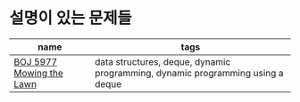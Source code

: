  # 설명이 있는 문제들

| name | tags |
| ---- | ---- |
| [BOJ 5977 Mowing the Lawn](boj_5977) | data structures, deque, dynamic programming, dynamic programming using a deque |